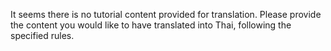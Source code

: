 It seems there is no tutorial content provided for translation. Please provide the content you would like to have translated into Thai, following the specified rules.